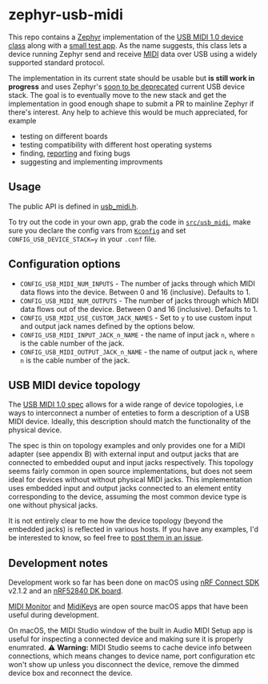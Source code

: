 # zephyr-usb-midi

This repo contains a [Zephyr](https://zephyrproject.org/) implementation of the [USB MIDI 1.0 device class](https://www.usb.org/sites/default/files/midi10.pdf) along with a [small test app](src/main.c). As the name suggests, this class lets a device running Zephyr send and receive [MIDI](https://en.wikipedia.org/wiki/MIDI) data over USB using a widely supported standard protocol.

The implementation in its current state should be usable but __is still work in progress__ and uses Zephyr's [soon to be deprecated](https://github.com/zephyrproject-rtos/zephyr/issues/42066) current USB device stack. The goal is to eventually move to the new stack and get the implementation in good enough shape to submit a PR to mainline Zephyr if there's interest. Any help to achieve this would be much appreciated, for example

* testing on different boards
* testing compatibility with different host operating systems
* finding, [reporting](https://github.com/stuffmatic/zephyr-usb-midi/issues) and fixing bugs
* suggesting and implementing improvments

## Usage

The public API is defined in [usb_midi.h](src/usb_midi.h).

To try out the code in your own app, grab the code in [`src/usb_midi`](src/usb_midi), make sure you declare the config vars from [`Kconfig`](Kconfig) and set `CONFIG_USB_DEVICE_STACK=y` in your `.conf` file. 

## Configuration options

* `CONFIG_USB_MIDI_NUM_INPUTS` - The number of jacks through which MIDI data flows into the device. Between 0 and 16 (inclusive). Defaults to 1.
* `CONFIG_USB_MIDI_NUM_OUTPUTS` - The number of jacks through which MIDI data flows out of the device. Between 0 and 16 (inclusive). Defaults to 1.
* `CONFIG_USB_MIDI_USE_CUSTOM_JACK_NAMES` - Set to `y` to use custom input and output jack names defined by the options below.
* `CONFIG_USB_MIDI_INPUT_JACK_n_NAME` - the name of input jack `n`, where `n` is the cable number of the jack.
* `CONFIG_USB_MIDI_OUTPUT_JACK_n_NAME` - the name of output jack `n`, where `n` is the cable number of the jack.

## USB MIDI device topology

The [USB MIDI 1.0 spec](https://www.usb.org/sites/default/files/midi10.pdf) allows for a wide range of device topologies, i.e ways to interconnect a number of enteties to form a description of a USB MIDI device. Ideally, this description should match the functionality of the physical device.

The spec is thin on topology examples and only provides one for a MIDI adapter (see appendix B) with external input and output jacks that are connected to embedded ouput and input jacks respectively. This topology seems fairly common in open source implementations, but does not seem ideal for devices without without physical MIDI jacks. This implementation uses embedded input and output jacks connected to an element entity corresponding to the device, assuming the most common device type is one without physical jacks.

It is not entirely clear to me how the device topology (beyond the embedded jacks) is reflected in various hosts. If you have any examples, I'd be interested to know, so feel free to [post them in an issue](https://github.com/stuffmatic/zephyr-usb-midi/issues).

## Development notes

Development work so far has been done on macOS using [nRF Connect SDK](https://www.nordicsemi.com/Products/Development-software/nRF-Connect-SDK) v2.1.2 and an [nRF52840 DK board](https://www.nordicsemi.com/Products/Development-hardware/nRF52840-DK).

[MIDI Monitor](https://www.snoize.com/midimonitor/) and [MidiKeys](https://flit.github.io/projects/midikeys/) are open source macOS apps that have been useful during development.

On macOS, the MIDI Studio window of the built in Audio MIDI Setup app is useful for inspecting a connected device and making sure it is properly enumrated. ⚠️ __Warning:__ MIDI Studio seems to cache device info between connections, which means changes to device name, port configuration etc won't show up unless you disconnect the device, remove the dimmed device box and reconnect the device.